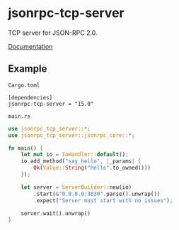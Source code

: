 # jsonrpc-tcp-server
TCP server for JSON-RPC 2.0.

[Documentation](http://axiatech.github.io/jsonrpc/jsonrpc_tcp_server/index.html)

## Example

`Cargo.toml`

```
[dependencies]
jsonrpc-tcp-server = "15.0"
```

`main.rs`

```rust
use jsonrpc_tcp_server::*;
use jsonrpc_tcp_server::jsonrpc_core::*;

fn main() {
	let mut io = IoHandler::default();
	io.add_method("say_hello", |_params| {
		Ok(Value::String("hello".to_owned()))
	});

	let server = ServerBuilder::new(io)
		.start(&"0.0.0.0:3030".parse().unwrap())
		.expect("Server must start with no issues");

	server.wait().unwrap()
}
```


